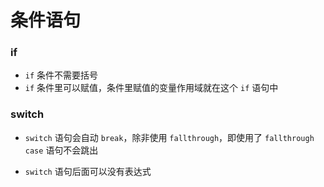 # 条件语句



### if

- `if` 条件不需要括号 
- `if` 条件里可以赋值，条件里赋值的变量作用域就在这个 `if` 语句中

### switch

- `switch` 语句会自动 `break`，除非使用 `fallthrough`，即使用了 `fallthrough` `case` 语句不会跳出

- `switch` 语句后面可以没有表达式

